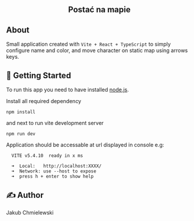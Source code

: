 <h2 align="center">Postać na mapie</h2>

## About

Small application created with `Vite + React + TypeScript` to simply configure name and color, and move character on static map using arrows keys.

## 🏁 Getting Started

To run this app you need to have installed <a href="https://nodejs.org/en">node.js</a>.

Install all required dependency

```
npm install
```

and next to run vite development server

```
npm run dev
```

Application should be accessable at url displayed in console e.g:

```
  VITE v5.4.10  ready in x ms

  ➜  Local:   http://localhost:XXXX/
  ➜  Network: use --host to expose
  ➜  press h + enter to show help
```

## ✍️ Author

Jakub Chmielewski
